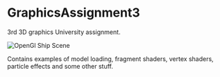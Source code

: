 GraphicsAssignment3
===================

3rd 3D graphics University assignment.

![OpenGl Ship Scene](http://taylore.net/wp-content/uploads/2012/12/ship-1024x532.png "OpenGl Ship Scene")

Contains examples of model loading, fragment shaders, vertex shaders, particle effects and some other stuff.
